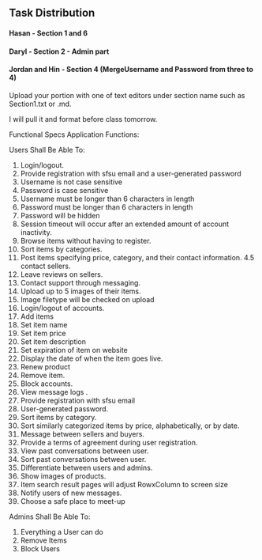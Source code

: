 ## Task Distribution

#### Hasan - Section 1 and 6

#### Daryl - Section 2 - Admin part

#### Jordan and Hin - Section 4 (MergeUsername and Password from three to 4)


Upload your portion with one of text editors under section name such as Section1.txt or .md. 

I will pull it and format before class tomorrow. 

Functional Specs 
Application Functions: 

Users Shall Be Able To:
1. Login/logout.
2. Provide registration with sfsu email and a user-generated password
3. Username is not case sensitive
4. Password is case sensitive
5. Username must be longer than 6 characters in length
6. Password must be longer than 6 characters in length 
7. Password will be hidden
8. Session timeout will occur after an extended amount of account inactivity.
9. Browse items without having to register.
10. Sort items by categories.
11. Post items specifying price, category, and their contact information. 4.5 contact sellers.
12. Leave reviews on sellers.
13. Contact support through messaging.
14. Upload up to 5 images of their items.
15. Image filetype will be checked on upload
16. Login/logout of accounts.
17. Add items
18. Set item name
19. Set item price
20. Set item description
21. Set expiration of item on website
22. Display the date of when the item goes live.
23. Renew product
24. Remove item.
25. Block accounts.
26. View message logs .
27. Provide registration with sfsu email
28. User-generated password.
29. Sort items by category.
30. Sort similarly categorized items by price, alphabetically, or by date.
31. Message between sellers and buyers.
32. Provide a terms of agreement during user registration.
33. View past conversations between user.
34. Sort past conversations between user.
35. Differentiate between users and admins.
36. Show images of products.
37. Item search result pages will adjust RowxColumn to screen size
38. Notify users of new messages.
39. Choose a safe place to meet-up

Admins Shall Be Able To:
1. Everything a User can do
2. Remove Items
3. Block Users


